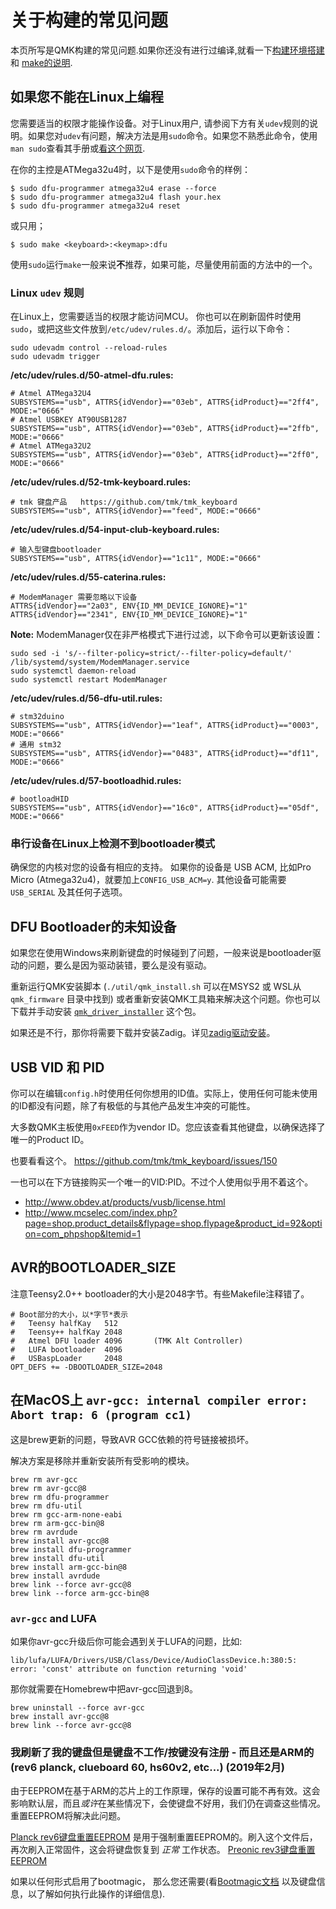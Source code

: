 # 关于构建的常见问题

本页所写是QMK构建的常见问题.如果你还没有进行过编译,就看一下[构建环境搭建](zh-cn/getting_started_build_tools.md) 和 [make的说明](zh-cn/getting_started_make_guide.md).

## 如果您不能在Linux上编程
您需要适当的权限才能操作设备。对于Linux用户, 请参阅下方有关`udev`规则的说明。如果您对`udev`有问题，解决方法是用`sudo`命令。如果您不熟悉此命令，使用`man sudo`查看其手册或[看这个网页](https://linux.die.net/man/8/sudo).

在你的主控是ATMega32u4时，以下是使用`sudo`命令的样例：

    $ sudo dfu-programmer atmega32u4 erase --force
    $ sudo dfu-programmer atmega32u4 flash your.hex
    $ sudo dfu-programmer atmega32u4 reset

或只用；

    $ sudo make <keyboard>:<keymap>:dfu

使用`sudo`运行`make`一般来说**不**推荐，如果可能，尽量使用前面的方法中的一个。

### Linux `udev` 规则
在Linux上，您需要适当的权限才能访问MCU。
你也可以在刷新固件时使用 `sudo`，或把这些文件放到`/etc/udev/rules.d/`。添加后，运行以下命令：
```console
sudo udevadm control --reload-rules
sudo udevadm trigger
```

**/etc/udev/rules.d/50-atmel-dfu.rules:**
```
# Atmel ATMega32U4
SUBSYSTEMS=="usb", ATTRS{idVendor}=="03eb", ATTRS{idProduct}=="2ff4", MODE:="0666"
# Atmel USBKEY AT90USB1287
SUBSYSTEMS=="usb", ATTRS{idVendor}=="03eb", ATTRS{idProduct}=="2ffb", MODE:="0666"
# Atmel ATMega32U2
SUBSYSTEMS=="usb", ATTRS{idVendor}=="03eb", ATTRS{idProduct}=="2ff0", MODE:="0666"
```

**/etc/udev/rules.d/52-tmk-keyboard.rules:**
```
# tmk 键盘产品   https://github.com/tmk/tmk_keyboard
SUBSYSTEMS=="usb", ATTRS{idVendor}=="feed", MODE:="0666"
```
**/etc/udev/rules.d/54-input-club-keyboard.rules:**

```
# 输入型键盘bootloader
SUBSYSTEMS=="usb", ATTRS{idVendor}=="1c11", MODE:="0666"
```

**/etc/udev/rules.d/55-caterina.rules:**
```
# ModemManager 需要忽略以下设备
ATTRS{idVendor}=="2a03", ENV{ID_MM_DEVICE_IGNORE}="1"
ATTRS{idVendor}=="2341", ENV{ID_MM_DEVICE_IGNORE}="1"
```

**Note:** ModemManager仅在非严格模式下进行过滤，以下命令可以更新该设置：
```console
sudo sed -i 's/--filter-policy=strict/--filter-policy=default/' /lib/systemd/system/ModemManager.service
sudo systemctl daemon-reload
sudo systemctl restart ModemManager
```

**/etc/udev/rules.d/56-dfu-util.rules:**
```
# stm32duino
SUBSYSTEMS=="usb", ATTRS{idVendor}=="1eaf", ATTRS{idProduct}=="0003", MODE:="0666"
# 通用 stm32
SUBSYSTEMS=="usb", ATTRS{idVendor}=="0483", ATTRS{idProduct}=="df11", MODE:="0666"
```

**/etc/udev/rules.d/57-bootloadhid.rules:**
```
# bootloadHID
SUBSYSTEMS=="usb", ATTRS{idVendor}=="16c0", ATTRS{idProduct}=="05df", MODE:="0666"
```

### 串行设备在Linux上检测不到bootloader模式
确保您的内核对您的设备有相应的支持。 如果你的设备是 USB ACM, 比如Pro Micro (Atmega32u4)，就要加上`CONFIG_USB_ACM=y`. 其他设备可能需要`USB_SERIAL` 及其任何子选项。

## DFU Bootloader的未知设备

如果您在使用Windows来刷新键盘的时候碰到了问题，一般来说是bootloader驱动的问题，要么是因为驱动装错，要么是没有驱动。


重新运行QMK安装脚本 (`./util/qmk_install.sh` 可以在MSYS2 或 WSL从 `qmk_firmware` 目录中找到) 或者重新安装QMK工具箱来解决这个问题。你也可以下载并手动安装 [`qmk_driver_installer`](https://github.com/qmk/qmk_driver_installer) 这个包。

如果还是不行，那你将需要下载并安装Zadig。详见[zadig驱动安装](zh-cn/driver_installation_zadig.md)。

## USB VID 和 PID
你可以在编辑`config.h`时使用任何你想用的ID值。实际上，使用任何可能未使用的ID都没有问题，除了有极低的与其他产品发生冲突的可能性。

大多数QMK主板使用`0xFEED`作为vendor ID。您应该查看其他键盘，以确保选择了唯一的Product ID。

也要看看这个。
https://github.com/tmk/tmk_keyboard/issues/150

一也可以在下方链接购买一个唯一的VID:PID。不过个人使用似乎用不着这个。
- http://www.obdev.at/products/vusb/license.html
- http://www.mcselec.com/index.php?page=shop.product_details&flypage=shop.flypage&product_id=92&option=com_phpshop&Itemid=1

## AVR的BOOTLOADER_SIZE
注意Teensy2.0++ bootloader的大小是2048字节。有些Makefile注释错了。

```
# Boot部分的大小，以*字节*表示
#   Teensy halfKay   512
#   Teensy++ halfKay 2048
#   Atmel DFU loader 4096       (TMK Alt Controller)
#   LUFA bootloader  4096
#   USBaspLoader     2048
OPT_DEFS += -DBOOTLOADER_SIZE=2048
```

## 在MacOS上 `avr-gcc: internal compiler error: Abort trap: 6 (program cc1)` 
这是brew更新的问题，导致AVR GCC依赖的符号链接被损坏。

解决方案是移除并重新安装所有受影响的模块。

```
brew rm avr-gcc
brew rm avr-gcc@8
brew rm dfu-programmer
brew rm dfu-util
brew rm gcc-arm-none-eabi
brew rm arm-gcc-bin@8
brew rm avrdude
brew install avr-gcc@8
brew install dfu-programmer
brew install dfu-util
brew install arm-gcc-bin@8
brew install avrdude
brew link --force avr-gcc@8
brew link --force arm-gcc-bin@8

```

### `avr-gcc` and LUFA

如果你avr-gcc升级后你可能会遇到关于LUFA的问题，比如:

`lib/lufa/LUFA/Drivers/USB/Class/Device/AudioClassDevice.h:380:5: error: 'const' attribute on function returning 'void'`

那你就需要在Homebrew中把avr-gcc回退到8。

```
brew uninstall --force avr-gcc
brew install avr-gcc@8
brew link --force avr-gcc@8
```

### 我刷新了我的键盘但是键盘不工作/按键没有注册 - 而且还是ARM的 (rev6 planck, clueboard 60, hs60v2, etc...) (2019年2月)
由于EEPROM在基于ARM的芯片上的工作原理，保存的设置可能不再有效。这会影响默认层，而且*或许*在某些情况下，会使键盘不好用，我们仍在调查这些情况。重置EEPROM将解决此问题。

[Planck rev6键盘重置EEPROM](https://cdn.discordapp.com/attachments/473506116718952450/539284620861243409/planck_rev6_default.bin) 是用于强制重置EEPROM的。刷入这个文件后，再次刷入正常固件，这会将键盘恢复到 _正常_ 工作状态。
[Preonic rev3键盘重置EEPROM](https://cdn.discordapp.com/attachments/473506116718952450/537849497313738762/preonic_rev3_default.bin)

如果以任何形式启用了bootmagic， 那么您还需要(看[Bootmagic文档](zh-cn/feature_bootmagic.md) 以及键盘信息，以了解如何执行此操作的详细信息).

<!--源文件：https://raw.githubusercontent.com/qmk/qmk_firmware/a52e55ec09c587ca58a156a6c174d51e0ad228b4/docs/faq_build.md 
    源提交哈希：a52e55ec09c587ca58a156a6c174d51e0ad228b4-->
<!--翻译时间:20200216-17:44(GMT+8)-->